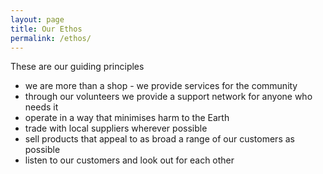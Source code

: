 ```yaml
---
layout: page
title: Our Ethos
permalink: /ethos/
---
```

These are our guiding principles

* we are more than a shop - we provide services for the community
* through our volunteers we provide a support network for anyone who needs it
* operate in a way that minimises harm to the Earth
* trade with local suppliers wherever possible
* sell products that appeal to as broad a range of our customers as possible
* listen to our customers and look out for each other